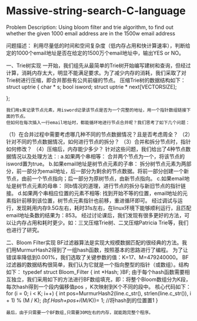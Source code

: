 # Massive-string-search-C-language
Problem Description:
      Using bloom filter and trie algorithm, to find out whether the given 1000 email address are in the 1500w email address

问题描述：
    利用尽量低的时间和空间复杂度（低内存占用和快计算速率），判断给定的1000个email地址是否在给定的1500万个email地址中，输出YES or NO。

一、Trie树实现
    一开始，我们组先从最简单的Trie树开始编写建树和查询，但经过计算，消耗内存太大，明显不能满足要求。为了减少内存的消耗，我们采取了对Trie树进行压缩，即合并那些有公共前缀的节点。
压缩Trie树的数据结构如下：
struct uptrie
{
	char * s;
	bool isword;
	struct uptrie * next[VECTORSIZE];

};

    我们用s来记录节点元素，用isword记录该节点是否为一个完整的地址，用一个指针数组链接下面的节点。
    但如何在每次插入一行email地址时，都能循环地进行节点合并呢？我们思考了如下几个问题：
（1）在合并过程中需要考虑哪几种不同的节点数据情况？且是否考虑周全？
（2）针对不同的节点数据情况，如何进行节点的拆分？
（3）合并和拆分节点时，指针如何修改？
（4）压缩后，内存能少多少？
    针对这些问题，我们给出了4种节点数据情况以及处理方法：:
a.如果两个串相等：
合并两个节点为一个，将该节点的isword置为true。
b.如果email地址是树节点元素的子串：
拆分树节点元素为两部分，前一部分为email地址，后一部分为剩余的节点数据。将前一部分创建一个新节点，由前一个节点指向；后一部分为原树节点，由新节点指向。
c.如果email地址是树节点元素的母串：
同b情况的道理，进行节点的拆分与新旧节点的指针链接。
d.如果两个串相应位置的元素不相等:
    找到开始不等的位置，email地址的元素指针前移到该位置，树节点元素指针也前移，重进循环即可。
    经过调试与运行，发现耗用内存9.5G左右，耗时31s左右，在linux环境下能够顺利运行，且匹配email地址条数的结果为：853。
    经过讨论课后，我们发现有很多更好的方法，可以让内存占用和耗时更少。如：三叉压缩Trie树、二叉压缩Patricia Trie等，我们也进行了研究。



二、Bloom Filter实现
    BF过滤器算法是实现大规模数据匹配的很经典的方法。我们用MurmurHash2得到了一组hash函数，按照基本的思路进行了编程。
为了让错误率降低到0.001%，我们选取了关键参数的值：K=17、M=479240000。
BF过滤器的数据结构很简单，我们认为它就是一个指向整型的指针（或数组）。结构如下：
typedef struct Bloom_Filter 
{
	int *Hash;
}BF;
     由于每个hash函数需要相互独立，我们采用如下的方法进行BF数组填充，即：将整个Bloom数组分为K段，每次hash得到一个段内偏移值pos ，K次映射到K个不同的段中。
核心代码如下：
for (i = 0; i < K; i++)
{
int pos=MurmurHash2(line.c_str(), strlen(line.c_str()), i + 1) % (M / K);
*(bf.Hash+pos+i*(M/K))= 1;		//将hash到的位置置1 
}

    最后，由于只需要一个BF数组,只需要30M左右的内存，就能跑完整个程序。
